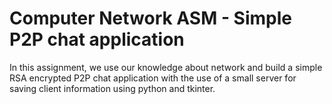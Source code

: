 #  Computer Network ASM - Simple P2P chat application
In this assignment, we use our knowledge about network and build a simple RSA encrypted P2P chat application with the use of a small server for saving client information using python and tkinter.
